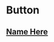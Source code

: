 # Button
<div className={styles.grid}>
  <a href="" className={styles.card}>
    <h2>Name Here</h2>
  </a>
</div>
